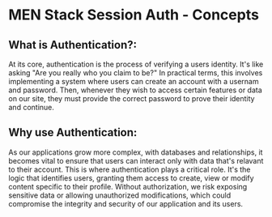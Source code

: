 # MEN Stack Session Auth - Concepts
## What is Authentication?:
At its core, authentication is the process of verifying a users identity. It's like asking "Are you really who you claim to be?" In practical terms, this involves implementing a system where users can create an account with a usernam and password. Then, whenever they wish to access certain features or data on our site, they must provide the correct password to prove their identity and continue. 

## Why use Authentication:
As our applications grow more complex, with databases and relationships, it becomes vital to ensure that users can interact only with data that's relavant to their account. This is where authentication plays a critical role. It's the logic that identifies users, granting them access to create, view or modify content specific to their profile. Without authorization, we risk exposing sensitive data or allowing unauthorized modifications, which could compromise the integrity and security of our application and its users. 
